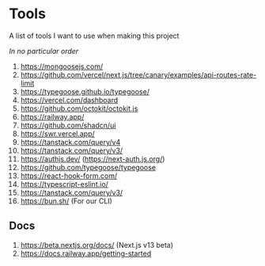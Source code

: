 # Tools

A list of tools I want to use when making this project

_In no particular order_

1. https://mongoosejs.com/
2. https://github.com/vercel/next.js/tree/canary/examples/api-routes-rate-limit
3. https://typegoose.github.io/typegoose/
4. https://vercel.com/dashboard
5. https://github.com/octokit/octokit.js
6. https://railway.app/
7. https://github.com/shadcn/ui
8. https://swr.vercel.app/
9. https://tanstack.com/query/v4
10. https://tanstack.com/query/v3/
11. https://authjs.dev/ (https://next-auth.js.org/)
12. https://github.com/typegoose/typegoose
13. https://react-hook-form.com/
14. https://typescript-eslint.io/
15. https://tanstack.com/query/v3/
16. https://bun.sh/ (For our CLI)

## Docs

1. https://beta.nextjs.org/docs/ (Next.js v13 beta)
2. https://docs.railway.app/getting-started
